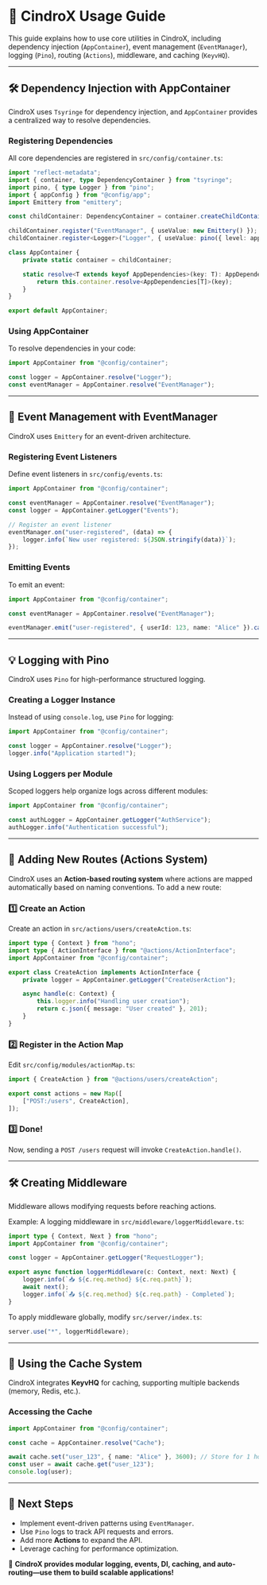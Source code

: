 # 🔧 CindroX Usage Guide

This guide explains how to use core utilities in CindroX, including dependency injection (`AppContainer`), event management (`EventManager`), logging (`Pino`), routing (`Actions`), middleware, and caching (`KeyvHQ`).

---

## **🛠 Dependency Injection with AppContainer**

CindroX uses `Tsyringe` for dependency injection, and `AppContainer` provides a centralized way to resolve dependencies.

### **Registering Dependencies**

All core dependencies are registered in `src/config/container.ts`:

```ts
import "reflect-metadata";
import { container, type DependencyContainer } from "tsyringe";
import pino, { type Logger } from "pino";
import { appConfig } from "@config/app";
import Emittery from "emittery";

const childContainer: DependencyContainer = container.createChildContainer();

childContainer.register("EventManager", { useValue: new Emittery() });
childContainer.register<Logger>("Logger", { useValue: pino({ level: appConfig.logger.level }) });

class AppContainer {
    private static container = childContainer;

    static resolve<T extends keyof AppDependencies>(key: T): AppDependencies[T] {
        return this.container.resolve<AppDependencies[T]>(key);
    }
}

export default AppContainer;
```

### **Using AppContainer**

To resolve dependencies in your code:

```ts
import AppContainer from "@config/container";

const logger = AppContainer.resolve("Logger");
const eventManager = AppContainer.resolve("EventManager");
```

---

## **💬 Event Management with EventManager**

CindroX uses `Emittery` for an event-driven architecture.

### **Registering Event Listeners**

Define event listeners in `src/config/events.ts`:

```ts
import AppContainer from "@config/container";

const eventManager = AppContainer.resolve("EventManager");
const logger = AppContainer.getLogger("Events");

// Register an event listener
eventManager.on("user-registered", (data) => {
    logger.info(`New user registered: ${JSON.stringify(data)}`);
});
```

### **Emitting Events**

To emit an event:

```ts
import AppContainer from "@config/container";

const eventManager = AppContainer.resolve("EventManager");

eventManager.emit("user-registered", { userId: 123, name: "Alice" }).catch(console.error);
```

---

## **💡 Logging with Pino**

CindroX uses `Pino` for high-performance structured logging.

### **Creating a Logger Instance**

Instead of using `console.log`, use `Pino` for logging:

```ts
import AppContainer from "@config/container";

const logger = AppContainer.resolve("Logger");
logger.info("Application started!");
```

### **Using Loggers per Module**

Scoped loggers help organize logs across different modules:

```ts
import AppContainer from "@config/container";

const authLogger = AppContainer.getLogger("AuthService");
authLogger.info("Authentication successful");
```

---

## **📌 Adding New Routes (Actions System)**

CindroX uses an **Action-based routing system** where actions are mapped automatically based on naming conventions. To add a new route:

### **1️⃣ Create an Action**
Create an action in `src/actions/users/createAction.ts`:

```ts
import type { Context } from "hono";
import type { ActionInterface } from "@actions/ActionInterface";
import AppContainer from "@config/container";

export class CreateAction implements ActionInterface {
    private logger = AppContainer.getLogger("CreateUserAction");

    async handle(c: Context) {
        this.logger.info("Handling user creation");
        return c.json({ message: "User created" }, 201);
    }
}
```

### **2️⃣ Register in the Action Map**
Edit `src/config/modules/actionMap.ts`:

```ts
import { CreateAction } from "@actions/users/createAction";

export const actions = new Map([
    ["POST:/users", CreateAction],
]);
```

### **3️⃣ Done!**
Now, sending a `POST /users` request will invoke `CreateAction.handle()`.

---

## **🛠 Creating Middleware**

Middleware allows modifying requests before reaching actions.

Example: A logging middleware in `src/middleware/loggerMiddleware.ts`:

```ts
import type { Context, Next } from "hono";
import AppContainer from "@config/container";

const logger = AppContainer.getLogger("RequestLogger");

export async function loggerMiddleware(c: Context, next: Next) {
    logger.info(`📥 ${c.req.method} ${c.req.path}`);
    await next();
    logger.info(`📤 ${c.req.method} ${c.req.path} - Completed`);
}
```

To apply middleware globally, modify `src/server/index.ts`:

```ts
server.use("*", loggerMiddleware);
```

---

## **🔄 Using the Cache System**

CindroX integrates **KeyvHQ** for caching, supporting multiple backends (memory, Redis, etc.).

### **Accessing the Cache**

```ts
import AppContainer from "@config/container";

const cache = AppContainer.resolve("Cache");

await cache.set("user_123", { name: "Alice" }, 3600); // Store for 1 hour
const user = await cache.get("user_123");
console.log(user);
```

---

## 🚀 **Next Steps**

- Implement event-driven patterns using `EventManager`.
- Use `Pino` logs to track API requests and errors.
- Add more **Actions** to expand the API.
- Leverage caching for performance optimization.

🔹 **CindroX provides modular logging, events, DI, caching, and auto-routing—use them to build scalable applications!**
